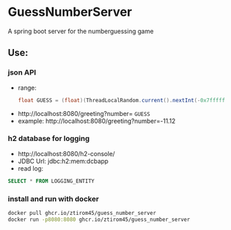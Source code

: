 # GuessNumberServer
A spring boot server for the numberguessing game

## Use:
### json API 
- range: 
    ```java
    float GUESS = (float)(ThreadLocalRandom.current().nextInt(-0x7fffffff,0x7fffffff))/10000.f;
    ```
- http://localhost:8080/greeting?number= `GUESS`
- example: http://localhost:8080/greeting?number=-11.12

### h2 database for logging
- http://localhost:8080/h2-console/
- JDBC Url: jdbc:h2:mem:dcbapp
- read log:
```sql
SELECT * FROM LOGGING_ENTITY 
```

### install and run with docker
```sh
docker pull ghcr.io/ztirom45/guess_number_server
docker run -p8080:8080 ghcr.io/ztirom45/guess_number_server
```
